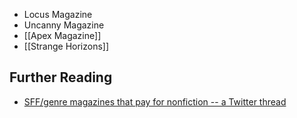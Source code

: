 - Locus Magazine
- Uncanny Magazine
- [[Apex Magazine]]
- [[Strange Horizons]]

## Further Reading

- [SFF/genre magazines that pay for nonfiction -- a Twitter thread](https://twitter.com/cxorlando/status/1393655047213522948)